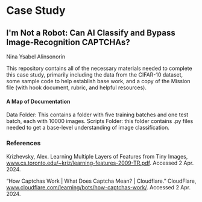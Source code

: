 # Case Study
## I'm Not a Robot: Can AI Classify and Bypass Image-Recognition CAPTCHAs?
Nina Ysabel Alinsonorin

This repository contains all of the necessary materials needed to complete this case study, primarily including the data from the CIFAR-10 dataset, some sample code to help establish base work, and a copy of the Mission file (with hook document, rubric, and helpful resources).

#### A Map of Documentation

Data Folder: This contains a folder with five training batches and one test batch, each with 10000 images.
Scripts Folder: this folder contains .py files needed to get a base-level understanding of image classification.


### References 
Krizhevsky, Alex. Learning Multiple Layers of Features from Tiny Images, www.cs.toronto.edu/~kriz/learning-features-2009-TR.pdf. Accessed 2 Apr. 2024. 

“How Captchas Work | What Does Captcha Mean? | Cloudflare.” CloudFlare, www.cloudflare.com/learning/bots/how-captchas-work/. Accessed 2 Apr. 2024. 
